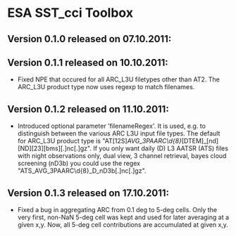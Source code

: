 # ESA SST_cci Toolbox

## Version 0.1.0 released on 07.10.2011:

## Version 0.1.1 released on 10.10.2011:

* Fixed NPE that occured for all ARC_L3U filetypes other than AT2. The ARC_L3U product type
  now uses regexp to match filenames.

## Version 0.1.2 released on 11.10.2011:

* Introduced optional parameter 'filenameRegex'. It is used, e.g. to distinguish between
  the various ARC L3U input file types. The default for ARC_L3U product type is
  "AT[12S]_AVG_3PAARC\\d{8}_[DTEM]_[nd][ND][23][bms][.]nc[.]gz". If you only want
  daily (D) L3 AATSR (ATS) files with night observations only, dual view, 3 channel retrieval,
  bayes cloud screening (nD3b) you could use the regex "ATS_AVG_3PAARC\\d{8}_D_nD3b[.]nc[.]gz".

## Version 0.1.3 released on 17.10.2011:

* Fixed a bug in aggregating ARC from 0.1 deg to 5-deg cells. Only the very first, non-NaN
  5-deg cell was kept and used for later averaging at a given x,y. Now, all 5-deg cell
  contributions are accumulated at given x,y.
